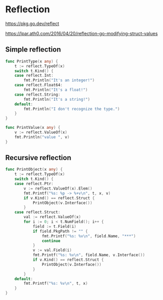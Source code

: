 # Reflection

https://pkg.go.dev/reflect

https://lpar.ath0.com/2016/04/20/reflection-go-modifying-struct-values

## Simple reflection

```go
func PrintType(x any) {
	t := reflect.TypeOf(x)
	switch t.Kind() {
	case reflect.Int:
		fmt.Println("It's an integer!")
	case reflect.Float64:
		fmt.Println("It's a float!")
	case reflect.String:
		fmt.Println("It's a string!")
	default:
		fmt.Println("I don't recognize the type.")
	}
}

func PrintValue(x any) {
	v := reflect.ValueOf(x)
	fmt.Println("value ", v)
}
```

## Recursive reflection

```go
func PrintObject(x any) {
	t := reflect.TypeOf(x)
	switch t.Kind() {
	case reflect.Ptr:
		v := reflect.ValueOf(x).Elem()
		fmt.Printf("%s: %p -> %+v\n", t, x, v)
		if v.Kind() == reflect.Struct {
			PrintObject(v.Interface())
		}
	case reflect.Struct:
		val := reflect.ValueOf(x)
		for i := 0; i < t.NumField(); i++ {
			field := t.Field(i)
			if field.PkgPath != "" {
				fmt.Printf("%s: %v\n", field.Name, "***")
				continue
			}
			v := val.Field(i)
			fmt.Printf("%s: %v\n", field.Name, v.Interface())
			if v.Kind() == reflect.Struct {
				PrintObject(v.Interface())
			}
		}
	default:
		fmt.Printf("%s: %v\n", t, x)
	}
}
```
